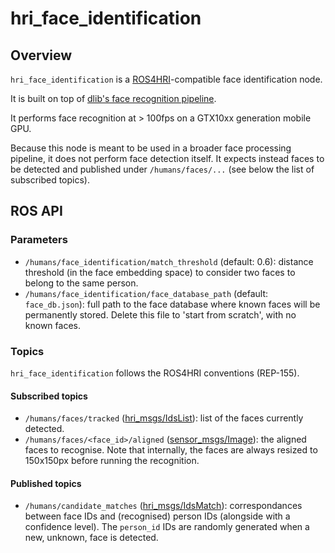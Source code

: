 hri_face_identification
=======================

Overview
--------

`hri_face_identification` is a [ROS4HRI](https://wiki.ros.org/hri)-compatible
face identification node.

It is built on top of [dlib's face recognition
pipeline](http://blog.dlib.net/2017/02/high-quality-face-recognition-with-deep.html).

It performs face recognition at > 100fps on a GTX10xx generation mobile GPU.

Because this node is meant to be used in a broader face processing pipeline, it
does not perform face detection itself. It expects instead faces to be detected
and published under `/humans/faces/...` (see below the list of subscribed topics).

ROS API
-------

### Parameters

- `/humans/face_identification/match_threshold` (default: 0.6): distance
  threshold (in the face embedding space) to consider two faces to belong to the
  same person.
- `/humans/face_identification/face_database_path` (default: `face_db.json`):
  full path to the face database where known faces will be permanently stored.
  Delete this file to 'start from scratch', with no known faces.

### Topics

`hri_face_identification` follows the ROS4HRI conventions (REP-155).

#### Subscribed topics

- `/humans/faces/tracked`
  ([hri_msgs/IdsList](http://docs.ros.org/en/api/hri_msgs/html/msg/IdsList.html)):
  list of the faces currently detected.
- `/humans/faces/<face_id>/aligned`
  ([sensor_msgs/Image](http://docs.ros.org/en/api/sensor_msgs/html/msg/Image.html)):
  the aligned faces to recognise. Note that internally, the faces are always
  resized to 150x150px before running the recognition.

#### Published topics

- `/humans/candidate_matches`
  ([hri_msgs/IdsMatch](http://docs.ros.org/en/api/hri_msgs/html/msg/IdsMatch.html)):
  correspondances between face IDs and (recognised) person IDs (alongside with a
  confidence level). The `person_id` IDs are randomly generated when a new,
  unknown, face is detected.



